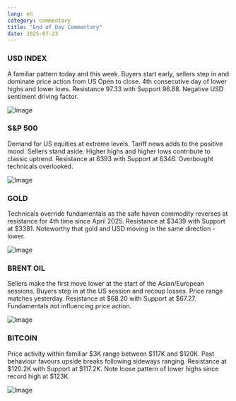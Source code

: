 ```yaml
---
lang: en
category: commentary
title: "End of Day Commentary"
date: 2025-07-23
---
```


### USD INDEX

A familiar pattern today and this week. Buyers start early, sellers step in and dominate price action from US Open to close. 4th consecutive day of lower highs and lower lows. Resistance 97.33 with Support 96.88. Negative USD sentiment driving factor. 

![Image](https://markleighedu.github.io/img/Jul-2025/23-Jul-2025/usdindex.jpg)

### S&P 500

Demand for US equities at extreme levels. Tariff news adds to the positive mood. Sellers stand aside. Higher highs and higher lows contribute to classic uptrend. Resistance at 6393 with Support at 6346. Overbought technicals overlooked.

![Image](https://markleighedu.github.io/img/Jul-2025/23-Jul-2025/sp500.jpg)

### GOLD

Technicals override fundamentals as the safe haven commodity reverses at resistance for 4th time since April 2025. Resistance at $3439 with Support at $3381. Noteworthy that gold and USD moving in the same direction - lower. 

![Image](https://markleighedu.github.io/img/Jul-2025/23-Jul-2025/gold.jpg)

### BRENT OIL

Sellers make the first move lower at the start of the Asian/European sessions. Buyers step in at the US session and recoup losses. Price range matches yesterday. Resistance at $68.20 with Support at $67.27. Fundamentals not influencing price action.

![Image](https://markleighedu.github.io/img/Jul-2025/23-Jul-2025/brentoil.jpg)

### BITCOIN

Price activity within familiar $3K range between $117K and $120K. Past behaviour favours upside breaks following sideways ranging. Resistance at $120.2K with Support at $117.2K. Note loose pattern of lower highs since record high at $123K.   

![Image](https://markleighedu.github.io/img/Jul-2025/23-Jul-2025/bitcoin.jpg)

